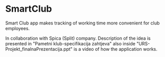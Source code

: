 # SmartClub
Smart Club app makes tracking of working time more convenient for club employees.

In collaboration with Spica (Split) company.
Description of the idea is presented in "Pametni klub-specifikacija zahtjeva" also inside "URS-Projekt_finalnaPrezentacija.ppt" is a video of how the application works.
